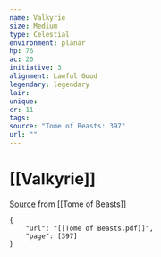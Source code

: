 ```yaml
---
name: Valkyrie
size: Medium
type: Celestial
environment: planar
hp: 76
ac: 20
initiative: 3
alignment: Lawful Good
legendary: legendary
lair: 
unique: 
cr: 11
tags: 
source: "Tome of Beasts: 397"
url: ""
---
```

# [[Valkyrie]]

[Source](zotero://open-pdf/library/items/ULEQWHJM?page=397) from [[Tome of Beasts]]

```pdf
{
	"url": "[[Tome of Beasts.pdf]]",
	"page": [397]
}
```

